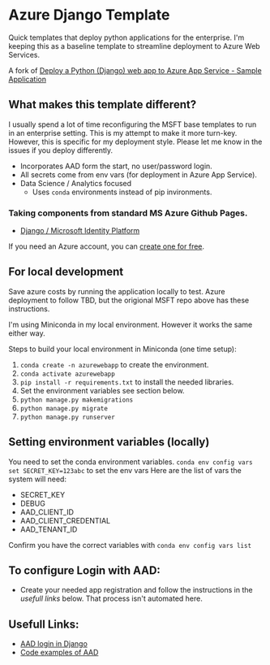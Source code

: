# Azure Django Template
Quick templates that deploy python applications for the enterprise. I'm keeping this as a baseline template to streamline deployment to Azure Web Services.

A fork of [Deploy a Python (Django) web app to Azure App Service - Sample Application](https://github.com/Azure-Samples/msdocs-python-django-webapp-quickstart)

## What makes this template different? 
I usually spend a lot of time reconfiguring the MSFT base templates to run in an enterprise setting. This is my attempt to make it more turn-key. However, this is specific for my deployment style. Please let me know in the issues if you deploy differently. 

* Incorporates AAD form the start, no user/password login. 
* All secrets come from env vars (for deployment in Azure App Service).
* Data Science / Analytics focused
    * Uses `conda` environments instead of pip invironments.

### Taking components from standard MS Azure Github Pages.
* [Django / Microsoft Identity Platform](https://github.com/Azure-Samples/ms-identity-python-django-tutorial)

If you need an Azure account, you can [create one for free](https://azure.microsoft.com/en-us/free/).

## For local development
Save azure costs by running the application locally to test. Azure deployment to follow TBD, but the origional MSFT repo above has these instructions. 

I'm using Miniconda in my local environment. However it works the same either way. 

Steps to build your local environment in Miniconda (one time setup):
1. `conda create -n azurewebapp` to create the environment.
2. `conda activate azurewebapp`
3. `pip install -r requirements.txt` to install the needed libraries. 
4. Set the environment variables see section below.
5. `python manage.py makemigrations`
6. `python manage.py migrate`
7. `python manage.py runserver`

## Setting environment variables (locally)
You need to set the conda environment variables.
`conda env config vars set SECRET_KEY=123abc` to set the env vars
Here are the list of vars the system will need:
* SECRET_KEY
* DEBUG
* AAD_CLIENT_ID
* AAD_CLIENT_CREDENTIAL
* AAD_TENANT_ID

Confirm you have the correct variables with `conda env config vars list`


## To configure Login with AAD:
* Create your needed app registration and follow the instructions in the _usefull links_ below. That process isn't automated here.




## Usefull Links: 
* [AAD login in Django](https://learn.microsoft.com/en-us/training/modules/msid-django-web-app-sign-in/) 
* [Code examples of AAD](https://github.com/Azure-Samples/ms-identity-python-django-tutorial/blob/main/1-Authentication/sign-in/Sample/settings.py)